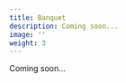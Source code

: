 ```yaml
---
title: Banquet
description: Coming soon...
image: ''
weight: 3
---
```

<!-- original description
description: Check out the banquet location for the 2020 IEEE Haptics Symposium!
-->
Coming soon...
<!--
The 2020 IEEE Haptics Symposium banquet and dinner cruise will take place on the Potomac aboard the glass enclosed Odyssey DC.  This cruise drifts past landmarks of Washington D.C. such as the Jefferson Memorial, Georgetown waterfront, Old Town Alexandria, and National Harbor.

![](/img/odyssey-dc-exterior-night.jpg)

The banquet will take place in the evening on Monday, March 30th from 7 to 10 p.m.  Travel from the Crystal Gateway Marriott to the cruise launch site will be facilitated by a short (~2 mile, 20 minute) bus ride departing between about 6 and 6:30 p.m.  Student volunteers will help facilitate the boarding of both the bus and the cruise.  Further details will be provided nearer the conference but it is very important to make the buses, as the cruise will leave promptly at 7 p.m. and will not wait or return to shore.

Please remember to bring your banquet ticket, which is in your registration envelope.

The banquet will begin with cocktails, followed by a full dinner.  

Further information on the cruise can be found [here](https://www.odysseycruises.com/washington-dc/cruises/dinner-cruises).

![](/img/odyssey_interior.jpg)
-->